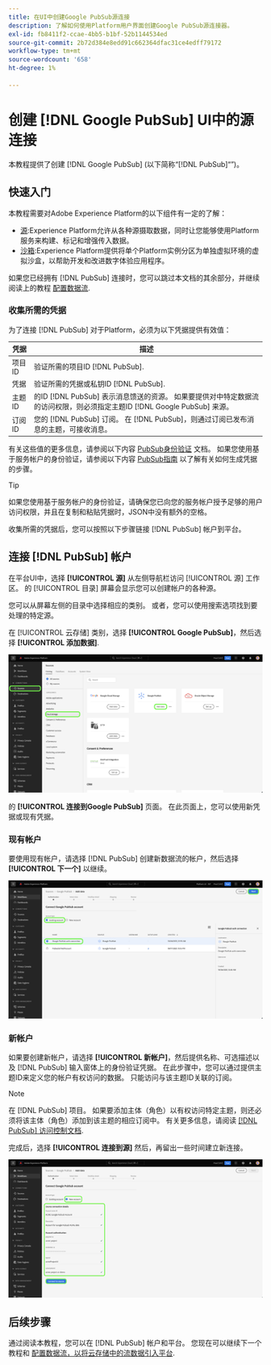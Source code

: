 ```yaml
---
title: 在UI中创建Google PubSub源连接
description: 了解如何使用Platform用户界面创建Google PubSub源连接器。
exl-id: fb8411f2-ccae-4bb5-b1bf-52b1144534ed
source-git-commit: 2b72d384e8edd91c662364dfac31ce4edff79172
workflow-type: tm+mt
source-wordcount: '658'
ht-degree: 1%

---
```


# 创建 [!DNL Google PubSub] UI中的源连接

本教程提供了创建 [!DNL Google PubSub] (以下简称“[!DNL PubSub]“”)。

## 快速入门

本教程需要对Adobe Experience Platform的以下组件有一定的了解：

* [源](../../../../home.md):Experience Platform允许从各种源摄取数据，同时让您能够使用Platform服务来构建、标记和增强传入数据。
* [沙箱](../../../../../sandboxes/home.md):Experience Platform提供将单个Platform实例分区为单独虚拟环境的虚拟沙盒，以帮助开发和改进数字体验应用程序。

如果您已经拥有 [!DNL PubSub] 连接时，您可以跳过本文档的其余部分，并继续阅读上的教程 [配置数据流](../../dataflow/batch/cloud-storage.md).

### 收集所需的凭据

为了连接 [!DNL PubSub] 对于Platform，必须为以下凭据提供有效值：

| 凭据 | 描述 |
| ---------- | ----------- |
| 项目 ID | 验证所需的项目ID [!DNL PubSub]. |
| 凭据 | 验证所需的凭据或私钥ID [!DNL PubSub]. |
| 主题ID | 的ID [!DNL PubSub] 表示消息馈送的资源。 如果要提供对中特定数据流的访问权限，则必须指定主题ID [!DNL Google PubSub] 来源。 |
| 订阅 ID | 您的 [!DNL PubSub] 订阅。 在 [!DNL PubSub]，则通过订阅已发布消息的主题，可接收消息。 |

有关这些值的更多信息，请参阅以下内容 [PubSub身份验证](https://cloud.google.com/pubsub/docs/authentication) 文档。 如果您使用基于服务帐户的身份验证，请参阅以下内容 [PubSub指南](https://cloud.google.com/docs/authentication/production#create_service_account) 以了解有关如何生成凭据的步骤。

>[!TIP]
>
>如果您使用基于服务帐户的身份验证，请确保您已向您的服务帐户授予足够的用户访问权限，并且在复制和粘贴凭据时，JSON中没有额外的空格。

收集所需的凭据后，您可以按照以下步骤链接 [!DNL PubSub] 帐户到平台。

## 连接 [!DNL PubSub] 帐户

在平台UI中，选择 **[!UICONTROL 源]** 从左侧导航栏访问 [!UICONTROL 源] 工作区。 的 [!UICONTROL 目录] 屏幕会显示您可以创建帐户的各种源。

您可以从屏幕左侧的目录中选择相应的类别。 或者，您可以使用搜索选项找到要处理的特定源。

在 [!UICONTROL 云存储] 类别，选择 **[!UICONTROL Google PubSub]**，然后选择 **[!UICONTROL 添加数据]**.

![Experience PlatformUI上的源目录。](../../../../images/tutorials/create/google-pubsub/catalog.png)

的 **[!UICONTROL 连接到Google PubSub]** 页面。 在此页面上，您可以使用新凭据或现有凭据。

### 现有帐户

要使用现有帐户，请选择 [!DNL PubSub] 创建新数据流的帐户，然后选择 **[!UICONTROL 下一个]** 以继续。

![源工作流中的现有帐户选择。](../../../../images/tutorials/create/google-pubsub/existing.png)

### 新帐户

如果要创建新帐户，请选择 **[!UICONTROL 新帐户]**，然后提供名称、可选描述以及 [!DNL PubSub] 输入窗体上的身份验证凭据。 在此步骤中，您可以通过提供主题ID来定义您的帐户有权访问的数据。 只能访问与该主题ID关联的订阅。

>[!NOTE]
>
>在 [!DNL PubSub] 项目。 如果要添加主体（角色）以有权访问特定主题，则还必须将该主体（角色）添加到该主题的相应订阅中。 有关更多信息，请阅读 [[!DNL PubSub] 访问控制文档](https://cloud.google.com/pubsub/docs/access-control).

完成后，选择 **[!UICONTROL 连接到源]** 然后，再留出一些时间建立新连接。

![源工作流中的新帐户界面。](../../../../images/tutorials/create/google-pubsub/new.png)

## 后续步骤

通过阅读本教程，您可以在 [!DNL PubSub] 帐户和平台。 您现在可以继续下一个教程和 [配置数据流，以将云存储中的流数据引入平台](../../dataflow/streaming/cloud-storage-streaming.md).
